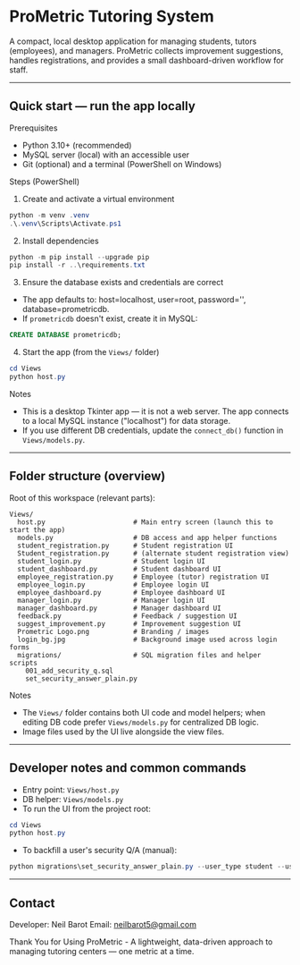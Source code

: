 # ProMetric Tutoring System

A compact, local desktop application for managing students, tutors (employees), and managers. ProMetric collects improvement suggestions, handles registrations, and provides a small dashboard-driven workflow for staff.

---

## Quick start — run the app locally

Prerequisites

- Python 3.10+ (recommended)
- MySQL server (local) with an accessible user
- Git (optional) and a terminal (PowerShell on Windows)

Steps (PowerShell)

1. Create and activate a virtual environment

```powershell
python -m venv .venv
.\.venv\Scripts\Activate.ps1
```

2. Install dependencies

```powershell
python -m pip install --upgrade pip
pip install -r ..\requirements.txt
```

3. Ensure the database exists and credentials are correct

- The app defaults to: host=localhost, user=root, password='', database=prometricdb.
- If `prometricdb` doesn't exist, create it in MySQL:

```sql
CREATE DATABASE prometricdb;
```

4. Start the app (from the `Views/` folder)

```powershell
cd Views
python host.py
```

Notes

- This is a desktop Tkinter app — it is not a web server. The app connects to a local MySQL instance ("localhost") for data storage.
- If you use different DB credentials, update the `connect_db()` function in `Views/models.py`.

---

## Folder structure (overview)

Root of this workspace (relevant parts):

```
Views/
  host.py                      # Main entry screen (launch this to start the app)
  models.py                    # DB access and app helper functions
  student_registration.py      # Student registration UI
  Student_registration.py      # (alternate student registration view)
  student_login.py             # Student login UI
  student_dashboard.py         # Student dashboard UI
  employee_registration.py     # Employee (tutor) registration UI
  employee_login.py            # Employee login UI
  employee_dashboard.py        # Employee dashboard UI
  manager_login.py             # Manager login UI
  manager_dashboard.py         # Manager dashboard UI
  feedback.py                  # Feedback / suggestion UI
  suggest_improvement.py       # Improvement suggestion UI
  Prometric Logo.png           # Branding / images
  login_bg.jpg                 # Background image used across login forms
  migrations/                  # SQL migration files and helper scripts
    001_add_security_q.sql
    set_security_answer_plain.py
```

Notes

- The `Views/` folder contains both UI code and model helpers; when editing DB code prefer `Views/models.py` for centralized DB logic.
- Image files used by the UI live alongside the view files.

---

## Developer notes and common commands

- Entry point: `Views/host.py`
- DB helper: `Views/models.py`
- To run the UI from the project root:

```powershell
cd Views
python host.py
```

- To backfill a user's security Q/A (manual):

```powershell
python migrations\set_security_answer_plain.py --user_type student --user_id 123 --question "Mother's maiden name" --answer "Smith" --execute
```

---

## Contact

Developer: Neil Barot
 Email: neilbarot5@gmail.com

 Thank You for Using ProMetric - A lightweight, data-driven approach to managing tutoring centers — one metric at a time.
